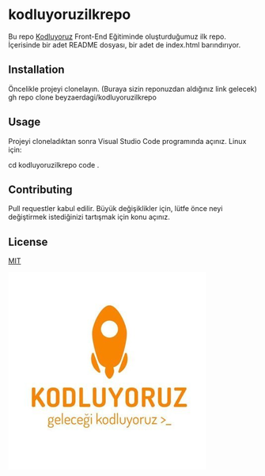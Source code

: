 # kodluyoruzilkrepo
Bu repo [Kodluyoruz](https://www.kodluyoruz.org/) Front-End Eğitiminde oluşturduğumuz ilk repo. İçerisinde bir adet README dosyası, bir adet de index.html barındırıyor.

## Installation
Öncelikle projeyi clonelayın. (Buraya sizin reponuzdan aldığınız link gelecek)
gh repo clone beyzaerdagi/kodluyoruzilkrepo

## Usage
Projeyi cloneladıktan sonra Visual Studio Code programında açınız.
Linux için:

cd kodluyoruzilkrepo
code .

## Contributing
Pull requestler kabul edilir. Büyük değişiklikler için, lütfe önce neyi değiştirmek istediğinizi tartışmak için konu açınız.

## License
[MIT](https://opensource.org/licenses/MIT)

![Kodluyoruz Logo](https://raw.githubusercontent.com/Kodluyoruz/taskforce/git/git/markdown-nedir-nasil-kullaniriz-/figures/kodluyoruz_logo.jpg)
